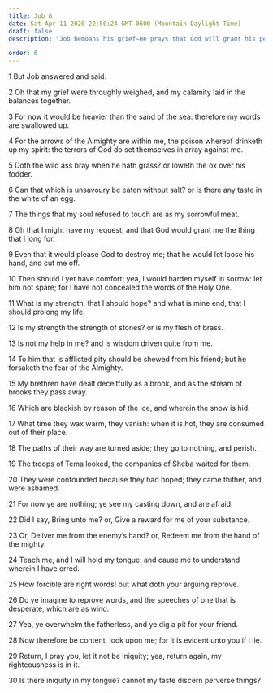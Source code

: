 ```yaml
---
title: Job 6
date: Sat Apr 11 2020 22:50:24 GMT-0600 (Mountain Daylight Time)
draft: false
description: "Job bemoans his grief—He prays that God will grant his petitions—Those who are afflicted should be pitied—How forcible are right words!"

order: 6
---
```

    
1 But Job answered and said.

2 Oh that my grief were throughly weighed, and my calamity laid in the balances together.

3 For now it would be heavier than the sand of the sea: therefore my words are swallowed up.

4 For the arrows of the Almighty are within me, the poison whereof drinketh up my spirit: the terrors of God do set themselves in array against me.

5 Doth the wild ass bray when he hath grass? or loweth the ox over his fodder.

6 Can that which is unsavoury be eaten without salt? or is there any taste in the white of an egg.

7 The things that my soul refused to touch are as my sorrowful meat.

8 Oh that I might have my request; and that God would grant me the thing that I long for.

9 Even that it would please God to destroy me; that he would let loose his hand, and cut me off.

10 Then should I yet have comfort; yea, I would harden myself in sorrow: let him not spare; for I have not concealed the words of the Holy One.

11 What is my strength, that I should hope? and what is mine end, that I should prolong my life.

12 Is my strength the strength of stones? or is my flesh of brass.

13 Is not my help in me? and is wisdom driven quite from me.

14 To him that is afflicted pity should be shewed from his friend; but he forsaketh the fear of the Almighty.

15 My brethren have dealt deceitfully as a brook, and as the stream of brooks they pass away.

16 Which are blackish by reason of the ice, and wherein the snow is hid.

17 What time they wax warm, they vanish: when it is hot, they are consumed out of their place.

18 The paths of their way are turned aside; they go to nothing, and perish.

19 The troops of Tema looked, the companies of Sheba waited for them.

20 They were confounded because they had hoped; they came thither, and were ashamed.

21 For now ye are nothing; ye see my casting down, and are afraid.

22 Did I say, Bring unto me? or, Give a reward for me of your substance.

23 Or, Deliver me from the enemy’s hand? or, Redeem me from the hand of the mighty.

24 Teach me, and I will hold my tongue: and cause me to understand wherein I have erred.

25 How forcible are right words! but what doth your arguing reprove.

26 Do ye imagine to reprove words, and the speeches of one that is desperate, which are as wind.

27 Yea, ye overwhelm the fatherless, and ye dig a pit for your friend.

28 Now therefore be content, look upon me; for it is evident unto you if I lie.

29 Return, I pray you, let it not be iniquity; yea, return again, my righteousness is in it.

30 Is there iniquity in my tongue? cannot my taste discern perverse things?
